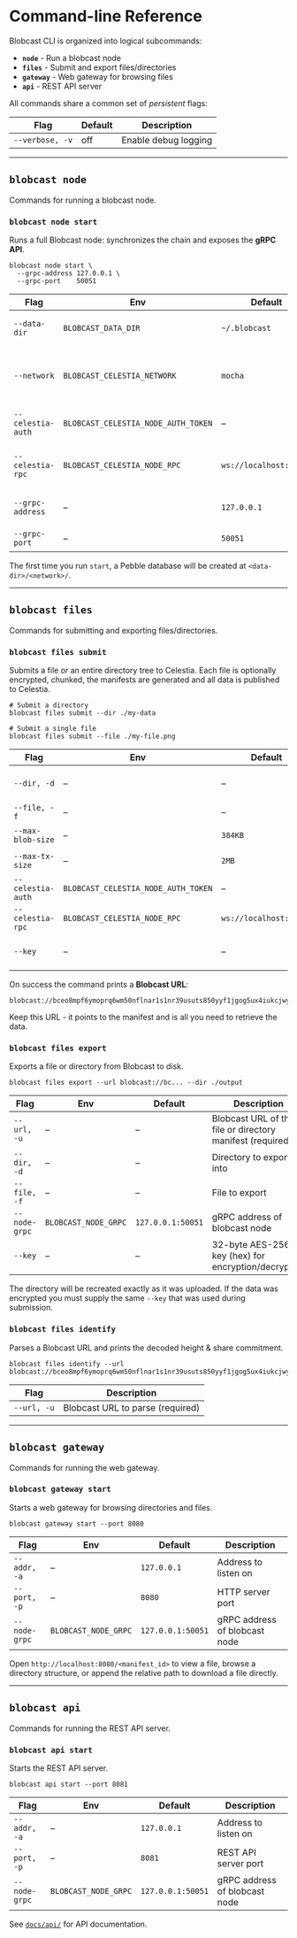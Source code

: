 # Command-line Reference

Blobcast CLI is organized into logical subcommands:

- **`node`** - Run a blobcast node
- **`files`** - Submit and export files/directories
- **`gateway`** - Web gateway for browsing files
- **`api`** - REST API server

All commands share a common set of *persistent* flags:

| Flag | Default | Description |
|------|---------|-------------|
| `--verbose, -v` | off | Enable debug logging |

---

## `blobcast node`

Commands for running a blobcast node.

### `blobcast node start`

Runs a full Blobcast node: synchronizes the chain and exposes the **gRPC API**.

```
blobcast node start \
  --grpc-address 127.0.0.1 \
  --grpc-port    50051
```

| Flag | Env | Default | Description |
|------|-----|---------|-------------|
| `--data-dir` | `BLOBCAST_DATA_DIR` | `~/.blobcast` | Blobcast storage directory |
| `--network` | `BLOBCAST_CELESTIA_NETWORK` | `mocha` | Celestia network (`mocha`, `mammoth`, `celestia`) |
| `--celestia-auth` | `BLOBCAST_CELESTIA_NODE_AUTH_TOKEN` | – | Celestia node auth token |
| `--celestia-rpc` | `BLOBCAST_CELESTIA_NODE_RPC` | `ws://localhost:26658` | Celestia node RPC websocket endpoint |
| `--grpc-address` | – | `127.0.0.1` | gRPC server bind address |
| `--grpc-port` | – | `50051` | gRPC server port |

The first time you run `start`, a Pebble database will be created at `<data-dir>/<network>/`.

---

## `blobcast files`

Commands for submitting and exporting files/directories.

### `blobcast files submit`

Submits a file *or* an entire directory tree to Celestia. Each file is optionally
encrypted, chunked, the manifests are generated and all data is published to
Celestia.

```
# Submit a directory
blobcast files submit --dir ./my-data

# Submit a single file
blobcast files submit --file ./my-file.png
```

| Flag | Env | Default | Description |
|------|-----|---------|-------------|
| `--dir, -d` | – | – | Path to directory (mutually exclusive with `--file`) |
| `--file, -f` | – | – | Single file upload |
| `--max-blob-size` | – | `384KB` | Max chunk size (e.g. `1.5MB`, `1024KB`) |
| `--max-tx-size` | – | `2MB` | Max Celestia transaction size |
| `--celestia-auth` | `BLOBCAST_CELESTIA_NODE_AUTH_TOKEN` | – | Celestia node auth token |
| `--celestia-rpc` | `BLOBCAST_CELESTIA_NODE_RPC` | `ws://localhost:26658` | Celestia node RPC endpoint |
| `--key` | – | – | 32-byte AES-256 key (hex) for encryption/decryption |

On success the command prints a **Blobcast URL**:

```
blobcast://bceo8mpf6ymoprq6wm50nflnar1s1nr39usuts850yyf1jgog5ux4iukcjwygrh
```

Keep this URL - it points to the manifest and is all you need to retrieve the data.

### `blobcast files export`

Exports a file or directory from Blobcast to disk.

```
blobcast files export --url blobcast://bc... --dir ./output
```

| Flag | Env | Default | Description |
|------|-----|---------|-------------|
| `--url, -u` | – | – | Blobcast URL of the file or directory manifest (required) |
| `--dir, -d` | – | – | Directory to export into |
| `--file, -f` | – | – | File to export |
| `--node-grpc` | `BLOBCAST_NODE_GRPC` | `127.0.0.1:50051` | gRPC address of blobcast node |
| `--key` | – | – | 32-byte AES-256 key (hex) for encryption/decryption |

The directory will be recreated exactly as it was uploaded. If the data was
encrypted you must supply the same `--key` that was used during submission.

### `blobcast files identify`

Parses a Blobcast URL and prints the decoded height & share commitment.

```
blobcast files identify --url blobcast://bceo8mpf6ymoprq6wm50nflnar1s1nr39usuts850yyf1jgog5ux4iukcjwygrh
```

| Flag | Description |
|------|-------------|
| `--url, -u` | Blobcast URL to parse (required) |

---

## `blobcast gateway`

Commands for running the web gateway.

### `blobcast gateway start`

Starts a web gateway for browsing directories and files.

```
blobcast gateway start --port 8080
```

| Flag | Env | Default | Description |
|------|-----|---------|-------------|
| `--addr, -a` | – | `127.0.0.1` | Address to listen on |
| `--port, -p` | – | `8080` | HTTP server port |
| `--node-grpc` | `BLOBCAST_NODE_GRPC` | `127.0.0.1:50051` | gRPC address of blobcast node |

Open `http://localhost:8080/<manifest_id>` to view a file, browse a directory structure, or append the relative path to download a file directly.

---

## `blobcast api`

Commands for running the REST API server.

### `blobcast api start`

Starts the REST API server.

```
blobcast api start --port 8081
```

| Flag | Env | Default | Description |
|------|-----|---------|-------------|
| `--addr, -a` | – | `127.0.0.1` | Address to listen on |
| `--port, -p` | – | `8081` | REST API server port |
| `--node-grpc` | `BLOBCAST_NODE_GRPC` | `127.0.0.1:50051` | gRPC address of blobcast node |

See [`docs/api/`](api/) for API documentation.

